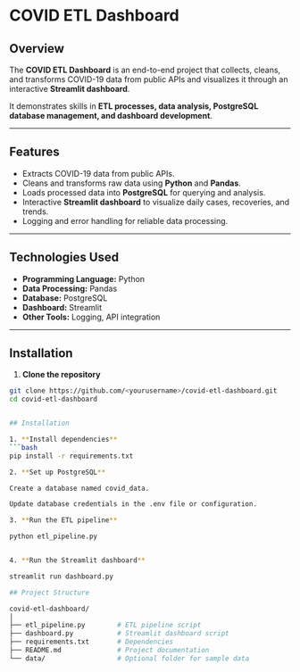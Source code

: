 # COVID ETL Dashboard

## Overview
The **COVID ETL Dashboard** is an end-to-end project that collects, cleans, and transforms COVID-19 data from public APIs and visualizes it through an interactive **Streamlit dashboard**.  

It demonstrates skills in **ETL processes, data analysis, PostgreSQL database management, and dashboard development**.

---

## Features
- Extracts COVID-19 data from public APIs.
- Cleans and transforms raw data using **Python** and **Pandas**.
- Loads processed data into **PostgreSQL** for querying and analysis.
- Interactive **Streamlit dashboard** to visualize daily cases, recoveries, and trends.
- Logging and error handling for reliable data processing.

---

## Technologies Used
- **Programming Language:** Python  
- **Data Processing:** Pandas  
- **Database:** PostgreSQL  
- **Dashboard:** Streamlit  
- **Other Tools:** Logging, API integration

---

## Installation

1. **Clone the repository**
```bash
git clone https://github.com/<yourusername>/covid-etl-dashboard.git
cd covid-etl-dashboard


## Installation

1. **Install dependencies**
```bash
pip install -r requirements.txt

2. **Set up PostgreSQL**

Create a database named covid_data.

Update database credentials in the .env file or configuration.

3. **Run the ETL pipeline**

python etl_pipeline.py


4. **Run the Streamlit dashboard**

streamlit run dashboard.py

## Project Structure

covid-etl-dashboard/
│
├── etl_pipeline.py        # ETL pipeline script
├── dashboard.py           # Streamlit dashboard script
├── requirements.txt       # Dependencies
├── README.md              # Project documentation
└── data/                  # Optional folder for sample data


